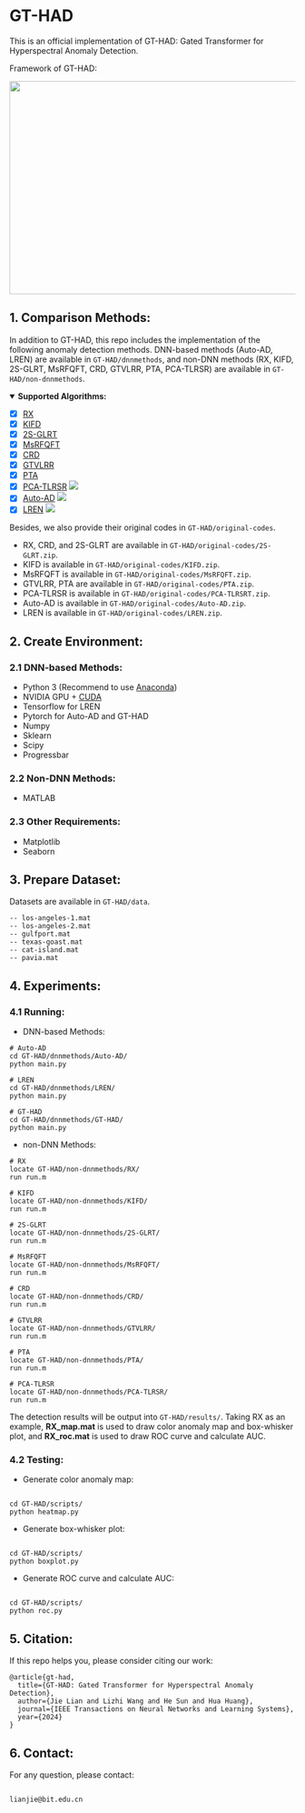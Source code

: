 # GT-HAD

This is an official implementation of GT-HAD: Gated Transformer for Hyperspectral Anomaly Detection.

Framework of GT-HAD:

<img src="framework.png" width=600 height=375>

## 1. Comparison Methods:

In addition to GT-HAD, this repo includes the implementation of the following anomaly detection methods. DNN-based methods (Auto-AD, LREN) are available in `GT-HAD/dnnmethods`, and non-DNN methods (RX, KIFD, 2S-GLRT, MsRFQFT, CRD, GTVLRR, PTA, PCA-TLRSR) are available in `GT-HAD/non-dnnmethods`.

<details open>
<summary><b>Supported Algorithms:</b></summary>

* [x] [RX](https://ieeexplore.ieee.org/stamp/stamp.jsp?tp=&arnumber=60107)
* [x] [KIFD](https://ieeexplore.ieee.org/stamp/stamp.jsp?tp=&arnumber=8833502)
* [x] [2S-GLRT](https://ieeexplore.ieee.org/stamp/stamp.jsp?tp=&arnumber=9404853)
* [x] [MsRFQFT](https://ieeexplore.ieee.org/stamp/stamp.jsp?tp=&arnumber=10034420)
* [x] [CRD](https://ieeexplore.ieee.org/stamp/stamp.jsp?tp=&arnumber=6876207)
* [x] [GTVLRR](https://ieeexplore.ieee.org/stamp/stamp.jsp?tp=&arnumber=8833518)
* [x] [PTA](https://ieeexplore.ieee.org/stamp/stamp.jsp?tp=&arnumber=9288702) 
* [x] [PCA-TLRSR](https://ieeexplore.ieee.org/stamp/stamp.jsp?tp=&arnumber=9781337)  [![](https://img.shields.io/badge/-Github-blue)](https://github.com/MinghuaWang123/PCA-TLRSR)
* [x] [Auto-AD](https://ieeexplore.ieee.org/stamp/stamp.jsp?tp=&arnumber=9382262) [![](https://img.shields.io/badge/-Github-blue)](https://github.com/RSIDEA-WHU2020/Auto-AD)
* [x] [LREN](https://ojs.aaai.org/index.php/AAAI/article/view/16536)  [![](https://img.shields.io/badge/-Github-blue)](https://github.com/xdjiangkai/LREN)

</details>
  
Besides, we also provide their original codes in `GT-HAD/original-codes`.
- RX, CRD, and 2S-GLRT are available in `GT-HAD/original-codes/2S-GLRT.zip`. 
- KIFD is available in `GT-HAD/original-codes/KIFD.zip`.
- MsRFQFT is available in `GT-HAD/original-codes/MsRFQFT.zip`.
- GTVLRR, PTA are available in `GT-HAD/original-codes/PTA.zip`.
- PCA-TLRSR is available in `GT-HAD/original-codes/PCA-TLRSRT.zip`.
- Auto-AD is available in `GT-HAD/original-codes/Auto-AD.zip`.
- LREN is available in `GT-HAD/original-codes/LREN.zip`.

## 2. Create Environment:
### 2.1 DNN-based Methods:

- Python 3 (Recommend to use [Anaconda](https://www.anaconda.com/download/#linux))
- NVIDIA GPU + [CUDA](https://developer.nvidia.com/cuda-downloads)
- Tensorflow for LREN
- Pytorch for Auto-AD and GT-HAD
- Numpy
- Sklearn
- Scipy
- Progressbar

### 2.2 Non-DNN Methods:

- MATLAB

### 2.3 Other Requirements:

- Matplotlib
- Seaborn

## 3. Prepare Dataset:

Datasets are available in `GT-HAD/data`.
```shell
-- los-angeles-1.mat
-- los-angeles-2.mat
-- gulfport.mat
-- texas-goast.mat
-- cat-island.mat
-- pavia.mat

```


## 4. Experiments:
### 4.1 Running: 

- DNN-based Methods:

```shell
# Auto-AD
cd GT-HAD/dnnmethods/Auto-AD/
python main.py 

# LREN
cd GT-HAD/dnnmethods/LREN/
python main.py 

# GT-HAD
cd GT-HAD/dnnmethods/GT-HAD/
python main.py 
```

- non-DNN Methods:

```shell
# RX
locate GT-HAD/non-dnnmethods/RX/
run run.m 

# KIFD
locate GT-HAD/non-dnnmethods/KIFD/
run run.m 

# 2S-GLRT
locate GT-HAD/non-dnnmethods/2S-GLRT/
run run.m 

# MsRFQFT
locate GT-HAD/non-dnnmethods/MsRFQFT/
run run.m

# CRD
locate GT-HAD/non-dnnmethods/CRD/
run run.m

# GTVLRR
locate GT-HAD/non-dnnmethods/GTVLRR/
run run.m

# PTA
locate GT-HAD/non-dnnmethods/PTA/
run run.m

# PCA-TLRSR
locate GT-HAD/non-dnnmethods/PCA-TLRSR/
run run.m
```

The detection results will be output into `GT-HAD/results/`. Taking RX as an example, **RX_map.mat** is used to draw color anomaly map and box-whisker plot, and **RX_roc.mat** is used to draw ROC curve and calculate AUC.

### 4.2 Testing:

- Generate color anomaly map:

```shell

cd GT-HAD/scripts/
python heatmap.py

```

- Generate box-whisker plot:

```shell

cd GT-HAD/scripts/
python boxplot.py

```

- Generate ROC curve and calculate AUC:

```shell

cd GT-HAD/scripts/
python roc.py

```

## 5. Citation:

If this repo helps you, please consider citing our work:

```
@article{gt-had,
  title={GT-HAD: Gated Transformer for Hyperspectral Anomaly Detection},
  author={Jie Lian and Lizhi Wang and He Sun and Hua Huang},
  journal={IEEE Transactions on Neural Networks and Learning Systems},
  year={2024}
}
```

## 6. Contact:

For any question, please contact:

```

lianjie@bit.edu.cn

```
